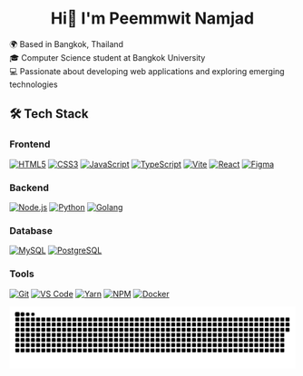 
  <div align="center" style="text-align:center;">
    <h1>Hi👋 I'm Peemmwit Namjad</h1>
  </div>

  <p>🌍 Based in Bangkok, Thailand <br>
  🎓 Computer Science student at Bangkok University <br>
  💻 Passionate about developing web applications and exploring emerging technologies</p>
 
  <h2>🛠️ Tech Stack</h2>
  <h3>Frontend</h3>
  <p class="icon-row">
    <a href="https://developer.mozilla.org/en-US/docs/Web/HTML" target="_blank"><img src="https://cdn.jsdelivr.net/gh/devicons/devicon/icons/html5/html5-original.svg" width="40" alt="HTML5" /></a>
    <a href="https://developer.mozilla.org/en-US/docs/Web/CSS" target="_blank"><img src="https://cdn.jsdelivr.net/gh/devicons/devicon/icons/css3/css3-original.svg" width="40" alt="CSS3" /></a>
    <a href="https://developer.mozilla.org/en-US/docs/Web/JavaScript" target="_blank"><img src="https://cdn.jsdelivr.net/gh/devicons/devicon/icons/javascript/javascript-original.svg" width="40" alt="JavaScript" /></a>
    <a href="https://www.typescriptlang.org/" target="_blank"><img src="https://cdn.jsdelivr.net/gh/devicons/devicon/icons/typescript/typescript-original.svg" width="40" alt="TypeScript" /></a>
    <a href="https://vitejs.dev/" target="_blank"><img src="https://raw.githubusercontent.com/vitejs/vite/main/docs/public/logo.svg" width="40" alt="Vite" /></a>
    <a href="https://reactjs.org/" target="_blank"><img src="https://cdn.jsdelivr.net/gh/devicons/devicon/icons/react/react-original.svg" width="40" alt="React" /></a>
    <a href="https://figma.com/" target="_blank"><img src="https://cdn.jsdelivr.net/gh/devicons/devicon/icons/figma/figma-original.svg" width="40" alt="Figma" /></a>
  </p>

  <h3>Backend</h3>
  <p class="icon-row">
    <a href="https://nodejs.org/" target="_blank"><img src="https://cdn.jsdelivr.net/gh/devicons/devicon/icons/nodejs/nodejs-original.svg" width="40" alt="Node.js" /></a>
    <a href="https://www.python.org/" target="_blank"><img src="https://cdn.jsdelivr.net/gh/devicons/devicon/icons/python/python-original.svg" width="40" alt="Python" /></a>
    <a href="https://go.dev/" target="_blank"><img src="https://cdn.jsdelivr.net/gh/devicons/devicon/icons/go/go-original.svg" width="40" alt="Golang" /></a>
  </p>

  <h3>Database</h3>
  <p class="icon-row">
    <a href="https://www.mysql.com/" target="_blank"><img src="https://cdn.jsdelivr.net/gh/devicons/devicon/icons/mysql/mysql-original.svg" width="40" alt="MySQL" /></a>
    <a href="https://www.postgresql.org/" target="_blank"><img src="https://cdn.jsdelivr.net/gh/devicons/devicon/icons/postgresql/postgresql-original.svg" width="40" alt="PostgreSQL" /></a>
  </p>

  <h3>Tools</h3>
  <p class="icon-row">
    <a href="https://git-scm.com/" target="_blank"><img src="https://cdn.jsdelivr.net/gh/devicons/devicon/icons/git/git-original.svg" width="40" alt="Git" /></a>
    <a href="https://code.visualstudio.com/" target="_blank"><img src="https://cdn.jsdelivr.net/gh/devicons/devicon/icons/vscode/vscode-original.svg" width="40" alt="VS Code" /></a>
    <a href="https://yarnpkg.com/" target="_blank"><img src="https://cdn.jsdelivr.net/gh/devicons/devicon/icons/yarn/yarn-original.svg" width="40" alt="Yarn" /></a>
    <a href="https://www.npmjs.com/" target="_blank"><img src="https://cdn.jsdelivr.net/gh/devicons/devicon/icons/npm/npm-original-wordmark.svg" width="40" alt="NPM" /></a>
    <a href="https://www.docker.com/" target="_blank"><img src="https://cdn.jsdelivr.net/gh/devicons/devicon/icons/docker/docker-original.svg" width="40" alt="Docker" /></a>
  </p>

  ![Snake animation](https://raw.githubusercontent.com/peemmwit/peemmwit/output/snake-lightgreen.svg)

<!-- ## 📊 Skill Overview -->





<!--
**peemmwit/peemmwit** is a ✨ _special_ ✨ repository because its `README.md` (this file) appears on your GitHub profile.

Here are some ideas to get you started:

- 🔭 I’m currently working on ...
- 🌱 I’m currently learning ...
- 👯 I’m looking to collaborate on ...
- 🤔 I’m looking for help with ...
- 💬 Ask me about ...
- 📫 How to reach me: ...
- 😄 Pronouns: ...
- ⚡ Fun fact: ...
-->
